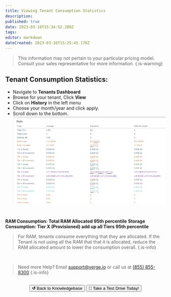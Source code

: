 ```yaml
---
title: Viewing Tenant Consumption Statistics
description: 
published: true
date: 2023-03-16T15:34:52.280Z
tags: 
editor: markdown
dateCreated: 2023-03-16T15:25:45.176Z
---
```



> This information may not pertain to your particular pricing model. Consult your sales representative for more information.
{.is-warning}

## Tenant Consumption Statistics:

- Navigate to **Tenants Dashboard**
- Browse for your tenant, Click **View**
- Click on **History** in the left menu
- Choose your month/year and click apply.
- Scroll down to the bottom.
![consumptionstats-image_(14).png](/public/consumptionstats-image_(14).png)
<br>

**RAM Consumption: Total RAM Allocated 95th percentile**
**Storage Consumption: Tier X (Provisioned) add up all Tiers 95th percentile**

> For RAM, tenants consume everything that they are allocated. If the Tenant is not using all the RAM that that it is allocated, reduce the RAM allocated amount to lower the consumption overall. 
{.is-info}


<br>

> Need more Help? Email <a href="mailto:support@verge.io?subject=Support Inquiry" target="_blank" rel="noopener noreferrer">support@verge.io</a> or call us at <a href="tel:+855-855-8300">(855) 855-8300</a>
{.is-info}

<br>
<div style="text-align: center">
  <a href="https://wiki.verge.io/en/public/kb"><button class="button-grey"> <b>↺</b> Back to Knowledgebase</button></a>
<a href="https://www.verge.io/test-drive"><button class="button-orange">🚗 Take a Test Drive Today!</button></a>
</div>

